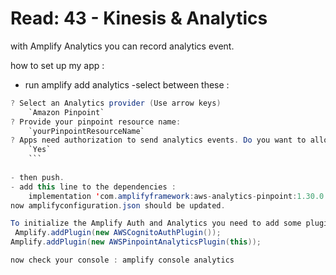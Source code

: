 # Read: 43 - Kinesis & Analytics

 with Amplify Analytics you can record analytics event.
 
 how to set up my app :
 - run amplify add analytics
-select between these :
``` java 
? Select an Analytics provider (Use arrow keys)
    `Amazon Pinpoint`
? Provide your pinpoint resource name:
    `yourPinpointResourceName`
? Apps need authorization to send analytics events. Do you want to allow guests and unauthenticated users to send analytics events? (we recommend you allow this when getting started)
    `Yes`
    ```
    
- then push.
- add this line to the dependencies :
    implementation 'com.amplifyframework:aws-analytics-pinpoint:1.30.0'
now amplifyconfiguration.json should be updated.

To initialize the Amplify Auth and Analytics you need to add some plugins on your onCreate :
 Amplify.addPlugin(new AWSCognitoAuthPlugin());
Amplify.addPlugin(new AWSPinpointAnalyticsPlugin(this));

now check your console : amplify console analytics
